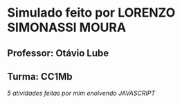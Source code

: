 # Simulado feito por LORENZO SIMONASSI MOURA
## Professor: Otávio Lube
## Turma: CC1Mb
*5 atividades feitas por mim enolvendo JAVASCRIPT*
